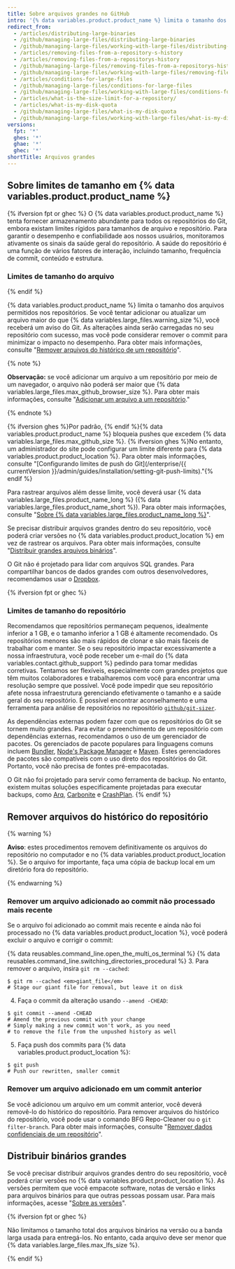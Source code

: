 ```yaml
---
title: Sobre arquivos grandes no GitHub
intro: '{% data variables.product.product_name %} limita o tamanho dos arquivos que você pode rastrear em repositórios do Git regulares. Aprenda a rastrear ou remover arquivos que estão além do limite.'
redirect_from:
  - /articles/distributing-large-binaries
  - /github/managing-large-files/distributing-large-binaries
  - /github/managing-large-files/working-with-large-files/distributing-large-binaries
  - /articles/removing-files-from-a-repository-s-history
  - /articles/removing-files-from-a-repositorys-history
  - /github/managing-large-files/removing-files-from-a-repositorys-history
  - /github/managing-large-files/working-with-large-files/removing-files-from-a-repositorys-history
  - /articles/conditions-for-large-files
  - /github/managing-large-files/conditions-for-large-files
  - /github/managing-large-files/working-with-large-files/conditions-for-large-files
  - /articles/what-is-the-size-limit-for-a-repository/
  - /articles/what-is-my-disk-quota
  - /github/managing-large-files/what-is-my-disk-quota
  - /github/managing-large-files/working-with-large-files/what-is-my-disk-quota
versions:
  fpt: '*'
  ghes: '*'
  ghae: '*'
  ghec: '*'
shortTitle: Arquivos grandes
---
```


## Sobre limites de tamanho em {% data variables.product.product_name %}

{% ifversion fpt or ghec %}
O {% data variables.product.product_name %} tenta fornecer armazenamento abundante para todos os repositórios do Git, embora existam limites rígidos para tamanhos de arquivo e repositório. Para garantir o desempenho e confiabilidade aos nossos usuários, monitoramos ativamente os sinais da saúde geral do repositório. A saúde do repositório é uma função de vários fatores de interação, incluindo tamanho, frequência de commit, conteúdo e estrutura.

### Limites de tamanho do arquivo
{% endif %}

{% data variables.product.product_name %} limita o tamanho dos arquivos permitidos nos repositórios. Se você tentar adicionar ou atualizar um arquivo maior do que {% data variables.large_files.warning_size %}, você receberá um aviso do Git. As alterações ainda serão carregadas no seu repositório com sucesso, mas você pode considerar remover o commit para minimizar o impacto no desempenho. Para obter mais informações, consulte "[Remover arquivos do histórico de um repositório](#removing-files-from-a-repositorys-history)".

{% note %}

**Observação:** se você adicionar um arquivo a um repositório por meio de um navegador, o arquivo não poderá ser maior que {% data variables.large_files.max_github_browser_size %}. Para obter mais informações, consulte "[Adicionar um arquivo a um repositório](/repositories/working-with-files/managing-files/adding-a-file-to-a-repository)."

{% endnote %}

{% ifversion ghes %}Por padrão, {% endif %}{% data variables.product.product_name %} bloqueia pushes que excedem {% data variables.large_files.max_github_size %}. {% ifversion ghes %}No entanto, um administrador do site pode configurar um limite diferente para {% data variables.product.product_location %}.  Para obter mais informações, consulte "[Configurando limites de push do Git](/enterprise/{{ currentVersion }}/admin/guides/installation/setting-git-push-limits)."{% endif %}

Para rastrear arquivos além desse limite, você deverá usar {% data variables.large_files.product_name_long %} ({% data variables.large_files.product_name_short %}). Para obter mais informações, consulte "[Sobre {% data variables.large_files.product_name_long %}](/repositories/working-with-files/managing-large-files/about-git-large-file-storage)".

Se precisar distribuir arquivos grandes dentro do seu repositório, você poderá criar versões no {% data variables.product.product_location %} em vez de rastrear os arquivos. Para obter mais informações, consulte "[Distribuir grandes arquivos binários](#distributing-large-binaries)".

O Git não é projetado para lidar com arquivos SQL grandes. Para compartilhar bancos de dados grandes com outros desenvolvedores, recomendamos usar o [Dropbox](https://www.dropbox.com/).

{% ifversion fpt or ghec %}
### Limites de tamanho do repositório

Recomendamos que repositórios permaneçam pequenos, idealmente inferior a 1 GB, e o tamanho inferior a 1 GB é altamente recomendado. Os repositórios menores são mais rápidos de clonar e são mais fáceis de trabalhar com e manter. Se o seu repositório impactar excessivamente a nossa infraestrutura, você pode receber um e-mail do {% data variables.contact.github_support %} pedindo para tomar medidas corretivas. Tentamos ser flexíveis, especialmente com grandes projetos que têm muitos colaboradores e trabalharemos com você para encontrar uma resolução sempre que possível. Você pode impedir que seu repositório afete nossa infraestrutura gerenciando efetivamente o tamanho e a saúde geral do seu repositório. É possível encontrar aconselhamento e uma ferramenta para análise de repositórios no repositório [`github/git-sizer`](https://github.com/github/git-sizer).

As dependências externas podem fazer com que os repositórios do Git se tornem muito grandes. Para evitar o preenchimento de um repositório com dependências externas, recomendamos o uso de um gerenciador de pacotes. Os gerenciados de pacote populares para linguagens comuns incluem [Bundler](http://bundler.io/), [Node's Package Manager](http://npmjs.org/) e [Maven](http://maven.apache.org/). Estes gerenciadores de pacotes são compatíveis com o uso direto dos repositórios do Git. Portanto, você não precisa de fontes pré-empacotadas.

O Git não foi projetado para servir como ferramenta de backup. No entanto, existem muitas soluções especificamente projetadas para executar backups, como [Arq](https://www.arqbackup.com/), [Carbonite](http://www.carbonite.com/) e [CrashPlan](https://www.crashplan.com/en-us/).
{% endif %}

## Remover arquivos do histórico do repositório

{% warning %}

**Aviso**: estes procedimentos removem definitivamente os arquivos do repositório no computador e no {% data variables.product.product_location %}. Se o arquivo for importante, faça uma cópia de backup local em um diretório fora do repositório.

{% endwarning %}

### Remover um arquivo adicionado ao commit não processado mais recente

Se o arquivo foi adicionado ao commit mais recente e ainda não foi processado no {% data variables.product.product_location %}, você poderá excluir o arquivo e corrigir o commit:

{% data reusables.command_line.open_the_multi_os_terminal %}
{% data reusables.command_line.switching_directories_procedural %}
3. Para remover o arquivo, insira `git rm --cached`:
  ```shell
  $ git rm --cached <em>giant_file</em>
  # Stage our giant file for removal, but leave it on disk
  ```
4. Faça o commit da alteração usando `--amend -CHEAD`:
  ```shell
  $ git commit --amend -CHEAD
  # Amend the previous commit with your change
  # Simply making a new commit won't work, as you need
  # to remove the file from the unpushed history as well
  ```
5. Faça push dos commits para {% data variables.product.product_location %}:
  ```shell
  $ git push
  # Push our rewritten, smaller commit
  ```

### Remover um arquivo adicionado em um commit anterior

Se você adicionou um arquivo em um commit anterior, você deverá removê-lo do histórico do repositório. Para remover arquivos do histórico do repositório, você pode usar o comando BFG Repo-Cleaner ou o `git filter-branch`. Para obter mais informações, consulte "[Remover dados confidenciais de um repositório](/github/authenticating-to-github/removing-sensitive-data-from-a-repository)".

## Distribuir binários grandes

Se você precisar distribuir arquivos grandes dentro do seu repositório, você poderá criar versões no {% data variables.product.product_location %}. As versões permitem que você empacote software, notas de versão e links para arquivos binários para que outras pessoas possam usar. Para mais informações, acesse "[Sobre as versões](/github/administering-a-repository/about-releases)".

{% ifversion fpt or ghec %}

Não limitamos o tamanho total dos arquivos binários na versão ou a banda larga usada para entregá-los. No entanto, cada arquivo deve ser menor que {% data variables.large_files.max_lfs_size %}.

{% endif %}

